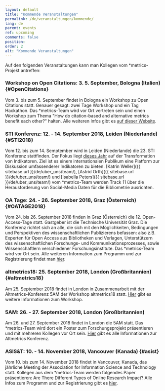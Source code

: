 ```yaml
---
layout: default
title: "Kommende Veranstaltungen"
permalink: /de/veranstaltungen/kommende/
lang: de
parent: events
ref: upcoming
comments: false
position:
order: 2
alt: "Kommende Veranstaltungen"
---
```

<!-- Start editing content here-->

Auf den folgenden Veranstaltungen kann man Kollegen vom \*metrics-Projekt antreffen:
  
### Workshop on Open Citations: 3. 5. September, Bologna (Italien) {#OpenCitations}
Vom 3. bis zum 5. September findet in Bologna ein Workshop zu Open Citations statt. Genauer gesagt: zwei Tage Workshop und ein Tag Hackathon. Das \*metrics-Team wird vor Ort vertreten sein und einen Workshop zum Thema "How do citation-based and alternative metrics benefit each other?" halten. Alle weiteren Infos gibt es [auf dieser Website](https://workshop-oc.github.io/).

### STI Konferenz: 12. - 14. September 2018, Leiden (Niederlande) {#STI2018}
Vom 12. bis zum 14. Semptember wird in Leiden (Niederlande) die 23. STI Konferenz stattfinden. Der Fokus liegt [dieses Jahr](http://sti2018.cwts.nl/) auf der Transformation von Indikatoren. Ziel ist es einem internationalen Publikum eine Platform zur Diskussion umfassenderer Indikatoren zu bieten. [Katrin Weller]({{ sitebase.url }}/de/uber_uns/team/), [Astrid Orth]({{ sitebase.url }}/de/uber_uns/team/) und [Isabella Peters]({{ sitebase.url }}/de/uber_uns/team/) vom \*metrics-Team werden Track 11 über die Herausforderung von Social-Media Daten für die Bibliometrie ausrichten.

### OA Tage: 24. - 26. September 2018, Graz (Österreich) {#OATAGE2018}
Vom 24. bis 26. September 2018 finden in Graz (Österreich) die 12. Open-Access-Tage statt. Gastgeber ist die Technische Universität Graz. Die Konferenz richtet sich an alle, die sich mit den Möglichkeiten, Bedingungen und Perspektiven des wissenschaftlichen Publizierens befassen: also z.B. Experten für Open Access aus Bibliotheken und Verlagen, Unterstützern des wissenschaftlichen Forschungs- und Kommunikationsprozesses, sowie Wissenschaftlern verschiedener Forschungsinstitute. Das \*metrics-Team wird vor Ort sein. Alle weiteren Information zum Programm und zur Registrierung findet man [hier](https://open-access.net/community/open-access-tage/open-access-tage-2018-graz/).

### altmetrics18: 25. September 2018, London (Großbritannien) {#altmetrics18}
Am 25. September 2018 findet in London in Zusammenarbeit mit der Altmetrics-Konferenz 5AM der Workshop altmetrics18 statt. [Hier](http://altmetrics.org/altmetrics18/) gibt es weitere Informationen zum Workshop.

### 5AM: 26. - 27. September 2018, London (Großbritannien)
Am 26. und 27. September 2018 findet in London die 5AM statt. Das \*metrics-Team wird dort ein Poster zum Forschungsprojekt präsentieren und mit mehreren Kollegen vor Ort sein. [Hier](http://www.altmetricsconference.com/) gibt es alle Informationen zur Altmetrics Konferenz.

### ASIS&T: 10. - 14. November 2018, Vancouver (Kanada) {#asist}
Vom 10. bis zum 14. November 2018 findet in Vancouver, Kanada, das jährliche Meeting der Association for Information Science and Technology statt. Kollegen aus dem \*metrics-Team werden folgendes Paper präsentieren: Are There Different Types of Online Research Impact? Alle Infos zum Programm und zur Registrierung gibt es [hier](http://www.altmetricsconference.com/).
